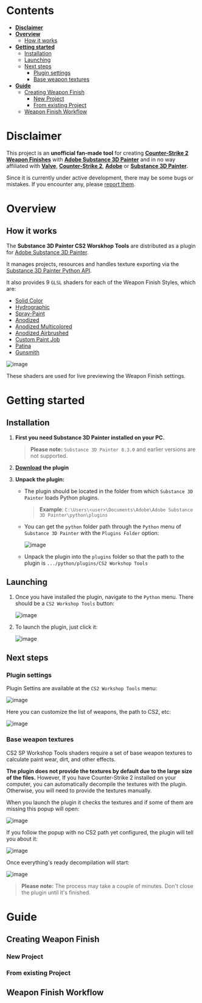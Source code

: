 # Contents

-   **[Disclaimer](#disclaimer)**
-   **[Overview](#overview)**
    -   [How it works](#how-it-works)
-   **[Getting started](#getting-started)**
    -   [Installation](#installation)
    -   [Launching](#launching)
    -   [Next steps](#how-it-works)
        -   [Plugin settings](#plugin-settings)
        -   [Base weapon textures](#base-weapon-textures)
-   **[Guide](#guide)**
    -   [Creating Weapon Finish](#creating-weapon-finish)
        -   [New Project](#new-project)
        -   [From existing Project](#from-existing-project)
    -   [Weapon Finish Workflow](#weapon-finish-workflow)

# Disclaimer

This project is an **unofficial fan-made tool** for creating **[Counter-Strike 2 Weapon Finishes](https://www.counter-strike.net/workshop/workshopfinishes)** with **[Adobe Substance 3D Painter](https://www.adobe.com/products/substance3d/apps/painter.html)** and in no way affiliated with **[Valve](https://www.valvesoftware.com/)**, **[Counter-Strike 2](https://www.counter-strike.net/cs2)**, **[Adobe](https://www.adobe.com/)** or **[Substance 3D Painter](https://www.adobe.com/products/substance3d/apps/painter.html).**

Since it is currently under active development, there may be some bugs or mistakes.
If you encounter any, please [report them](https://github.com/smoothie-ws/CS2-SP-Workshop-Tools/issues).

# Overview

## How it works

The **Substance 3D Painter CS2 Worskhop Tools** are distributed as a plugin for [Adobe Substance 3D Painter](https://www.adobe.com/products/substance3d/apps/painter.html).

It manages projects, resources and handles texture exporting via the [Substance 3D Painter Python API](https://helpx.adobe.com/substance-3d-painter-python.html).

It also provides 9 `GLSL` shaders for each of the Weapon Finish Styles, which are:

-   [Solid Color](https://www.counter-strike.net/workshop/workshopfinishes#solidcolorstyle)
-   [Hydrographic](https://www.counter-strike.net/workshop/workshopfinishes#hydrographic)
-   [Spray-Paint](https://www.counter-strike.net/workshop/workshopfinishes#spraypaint)
-   [Anodized](https://www.counter-strike.net/workshop/workshopfinishes#anodized)
-   [Anodized Multicolored](https://www.counter-strike.net/workshop/workshopfinishes#anodizedmulticolored)
-   [Anodized Airbrushed](https://www.counter-strike.net/workshop/workshopfinishes#anodizedairbrushed)
-   [Custom Paint Job](https://www.counter-strike.net/workshop/workshopfinishes#custompaint)
-   [Patina](https://www.counter-strike.net/workshop/workshopfinishes#patina)
-   [Gunsmith](https://www.counter-strike.net/workshop/workshopfinishes#gunsmith)

![image](https://github.com/user-attachments/assets/f25275d3-6d65-40ac-91c1-9b3d47fc3eaa)

These shaders are used for live previewing the Weapon Finish settings.

# Getting started

## Installation

1. **First you need Substance 3D Painter installed on your PC.**<br />

    > **Please note:** `Substance 3D Painter 8.3.0` and earlier versions are not supported.

2. **[Download](https://github.com/smoothie-ws/CS2-SP-Workshop-Tools/releases) the plugin**

3. **Unpack the plugin:**

    - The plugin should be located in the folder from which `Substance 3D Painter` loads Python plugins.

        > **Example**: `C:\Users\<user>\Documents\Adobe\Adobe Substance 3D Painter\python\plugins`

    - You can get the `python` folder path through the `Python` menu of `Substance 3D Painter` with the `Plugins Folder` option:

        ![image](https://github.com/user-attachments/assets/ec17bc3b-a734-4f29-aec2-6cf40fa55695)

    - Unpack the plugin into the `plugins` folder so that the path to the plugin is `.../python/plugins/CS2 Workshop Tools`

## Launching

1. Once you have installed the plugin, navigate to the `Python` menu. There should be a `CS2 Workshop Tools` button:

    ![image](https://github.com/user-attachments/assets/3f6c96d1-c466-4403-b0c1-ed1a7b78de22)

1. To launch the plugin, just click it:

    ![image](https://github.com/user-attachments/assets/c5396637-edfd-4b0d-844b-feff133464cd)

## Next steps

### Plugin settings

Plugin Settins are available at the `CS2 Workshop Tools` menu:

![image](https://github.com/user-attachments/assets/60b87cd0-ec41-4696-bd58-5a8e3fb3a802)

Here you can customize the list of weapons, the path to CS2, etc:

![image](https://github.com/user-attachments/assets/5d417108-b85d-4b47-8d9c-308785b06a2e)

### Base weapon textures

CS2 SP Workshop Tools shaders require a set of base weapon textures to calculate paint wear, dirt, and other effects.

**The plugin does not provide the textures by default due to the large size of the files.**
However, If you have Counter-Strike 2 installed on your computer, you can automatically decompile the textures with the plugin.
Otherwise, you will need to provide the textures manually.

When you launch the plugin it checks the textures and if some of them are missing this popup will open:

![image](https://github.com/user-attachments/assets/4fd40c05-a052-4c45-bcd3-4f787e2436b7)

If you follow the popup with no CS2 path yet configured, the plugin will tell you about it:

![image](https://github.com/user-attachments/assets/57b7f6bd-683d-46be-b901-371bec4c42cc)

Once everything's ready decompilation will start:

![image](https://github.com/user-attachments/assets/a31d7e56-bf70-4454-9da9-e6c50d60c5c1)

> **Please note:** The process may take a couple of minutes. Don't close the plugin until it's finished.

# Guide

## Creating Weapon Finish

### New Project

### From existing Project

## Weapon Finish Workflow
